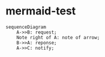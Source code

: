 # mermaid-test
```mermaid
sequenceDiagram
    A->>B: request;
    Note right of A: note of arrow;
    B->>A: reponse;
    A->>C: notify;
    
```
